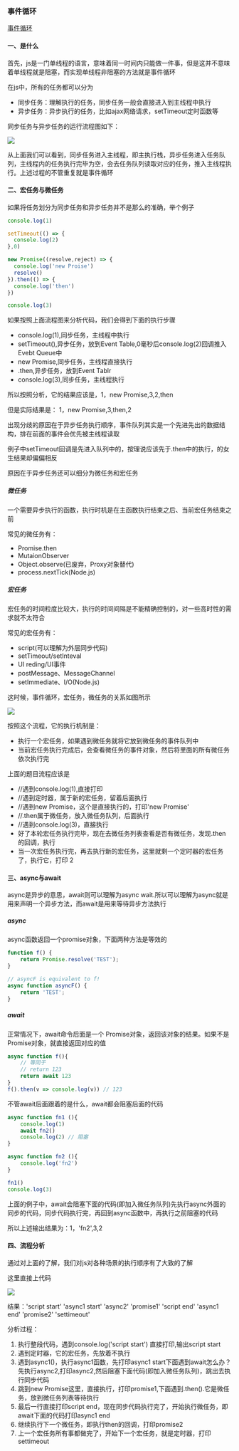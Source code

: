 ### 事件循环
[事件循环](https://vue3js.cn/interview/JavaScript/event_loop.html#%E4%B8%80%E3%80%81%E6%98%AF%E4%BB%80%E4%B9%88)

#### 一、是什么
<p>首先，js是一门单线程的语言，意味着同一时间内只能做一件事，但是这并不意味着单线程就是阻塞，而实现单线程非阻塞的方法就是事件循环</p>

<p>在js中，所有的任务都可以分为</p>

* 同步任务：理解执行的任务，同步任务一般会直接进入到主线程中执行
* 异步任务：异步执行的任务，比如ajax网络请求，setTimeout定时函数等

<p>同步任务与异步任务的运行流程图如下：</p>

<img src="@assets/mianshi/js/tongbuyibu.png"/>

<p>从上面我们可以看到，同步任务进入主线程，即主执行栈，异步任务进入任务队列，主线程内的任务执行完毕为空，会去任务队列读取对应的任务，推入主线程执行。上述过程的不管重复就是事件循环</p>

#### 二、宏任务与微任务

<p>如果将任务划分为同步任务和异步任务并不是那么的准确，举个例子</p>

```js
console.log(1)

setTimeout(() => {
  console.log(2)
},0)

new Promise((resolve,reject) => {
  console.log('new Proise')
  resolve()
}).then(() => {
  console.log('then')
})

console.log(3)
```

<p>如果按照上面流程图来分析代码，我们会得到下面的执行步骤</p>

* console.log(1),同步任务，主线程中执行
* setTimeout(),异步任务，放到Event Table,0毫秒后console.log(2)回调推入Evebt Queue中
* new Promise,同步任务，主线程直接执行
* .then,异步任务，放到Event Tablr
* console.log(3),同步任务，主线程执行

<p>所以按照分析，它的结果应该是，1，new Promise,3,2,then</p>

<p>但是实际结果是： 1，new Promise,3,then,2</p>

<p>出现分歧的原因在于异步任务执行顺序，事件队列其实是一个先进先出的数据结构，排在前面的事件会优先被主线程读取</p>

<p>例子中setTimeout回调是先进入队列中的，按理说应该先于.then中的执行，的女生结果却偏偏相反</p>

<p>原因在于异步任务还可以细分为微任务和宏任务</p>

##### 微任务
<p>一个需要异步执行的函数，执行时机是在主函数执行结束之后、当前宏任务结束之前</p>

<p>常见的微任务有：</p>

* Promise.then
* MutaionObserver
* Object.observe(已废弃，Proxy对象替代)
* process.nextTick(Node.js)

##### 宏任务
<p>宏任务的时间粒度比较大，执行的时间间隔是不能精确控制的，对一些高时性的需求就不太符合</p>

<p>常见的宏任务有：</p>

* script(可以理解为外层同步代码)
* setTimeout/setInteval
* UI reding/UI事件
* postMessage、MessageChannel
* setImmediate、I/O(Node.js)

<p>这时候，事件循环，宏任务，微任务的关系如图所示</p>

<img src="@assets/mianshi/js/hongweirenwu.png"/>

<p>按照这个流程，它的执行机制是：</p>

* 执行一个宏任务，如果遇到微任务就将它放到微任务的事件队列中
* 当前宏任务执行完成后，会查看微任务的事件对象，然后将里面的所有微任务依次执行完

<p>上面的题目流程应该是</p>

* //遇到console.log(1),直接打印
* //遇到定时器，属于新的宏任务，留着后面执行
* //遇到new Promise，这个是直接执行的，打印'new Promise'
* //.then属于微任务，放入微任务队列，后面执行
* //遇到console.log(3)，直接执行
* 好了本轮宏任务执行完毕，现在去微任务列表查看是否有微任务，发现.then的回调，执行
* 当一次宏任务执行完，再去执行新的宏任务，这里就剩一个定时器的宏任务了，执行它，打印 2

#### 三、async与await
<p>async是异步的意思，await则可以理解为async wait.所以可以理解为async就是用来声明一个异步方法，而await是用来等待异步方法执行</p>

##### async
async函数返回一个promise对象，下面两种方法是等效的

```js
function f() {
    return Promise.resolve('TEST');
}

// asyncF is equivalent to f!
async function asyncF() {
    return 'TEST';
}
```

##### await
正常情况下，await命令后面是一个 Promise对象，返回该对象的结果。如果不是 Promise对象，就直接返回对应的值

```js
async function f(){
    // 等同于
    // return 123
    return await 123
}
f().then(v => console.log(v)) // 123
```
不管await后面跟着的是什么，await都会阻塞后面的代码

```js
async function fn1 (){
    console.log(1)
    await fn2()
    console.log(2) // 阻塞
}

async function fn2 (){
    console.log('fn2')
}

fn1()
console.log(3)
```

<p>上面的例子中，await会阻塞下面的代码(即加入微任务队列)先执行async外面的同步的代码，同步代码执行完，再回到async函数中，再执行之前阻塞的代码
</p>

<p>所以上述输出结果为：1，'fn2',3,2</p>

#### 四、流程分析
<p>通过对上面的了解，我们对js对各种场景的执行顺序有了大致的了解
</p>

<p>这里直接上代码</p>

<img src="@assets/mianshi/js/liuchengfenxi.png"/>

<p>结果：'script start' 'async1 start' 'async2' 'promise1' 'script end' 'async1 end' 'promise2' 'settimeout'</p>

<p>分析过程：</p>

1. 执行整段代码，遇到console.log('script start') 直接打印,输出script start
2. 遇到定时器，它的宏任务，先放着不执行
3. 遇到async1()，执行async1函数，先打印async1 start下面遇到await怎么办？先执行async2,打印async2,然后阻塞下面代码(即加入微任务队列)，跳出去执行同步代码
4. 跳到new Promise这里，直接执行，打印promise1,下面遇到.then().它是微任务，放到微任务列表等待执行
5. 最后一行直接打印script end，现在同步代码执行完了，开始执行微任务，即await下面的代码打印async1 end
6. 继续执行下一个微任务，即执行then的回调，打印promise2
7. 上一个宏任务所有事都做完了，开始下一个宏任务，就是定时器，打印settimeout